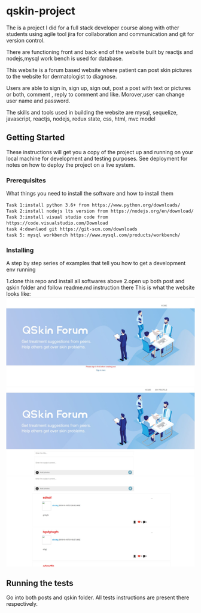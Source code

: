 
# qskin-project
The is a project I did for a full stack developer course along with other students using agile tool jira for collaboration and communication and git for version control.

There are functioning front and back end of the website built by reactjs and nodejs,mysql work bench is used for database.

This website is a forum based website where patient can post skin pictures to the website for dermatologist to diagnose.

Users are able to sign in, sign up, sign out, post a post with text or pictures or both, comment , reply to comment and like. Morover,user can change user name and password.

The skills and tools used in building the website are mysql, sequelize, javascript, reactjs, nodejs, redux state, css, html, mvc model

## Getting Started

These instructions will get you a copy of the project up and running on your local machine for development and testing purposes. See deployment for notes on how to deploy the project on a live system.

### Prerequisites

What things you need to install the software and how to install them

```
Task 1:install python 3.6+ from https://www.python.org/downloads/
Task 2:install nodejs lts version from https://nodejs.org/en/download/
Task 3:install visual studio code from https://code.visualstudio.com/Download
task 4:downlaod git https://git-scm.com/downloads
task 5: mysql workbench https://www.mysql.com/products/workbench/
```

### Installing

A step by step series of examples that tell you how to get a development env running

1.clone this repo and install all softwares above
2.open up both post and qskin folder and follow readme.md instruction there
This is what the website looks like:
![alt text](screenshots/qskin1.jpg "main page before signing in")
![alt text](screenshots/qskin2.jpg "main page after signing in")
![alt text](screenshots/qskin3.jpg "main page after signing in2")
## Running the tests

Go into both posts and qskin folder. All tests instructions are present there respectively.





